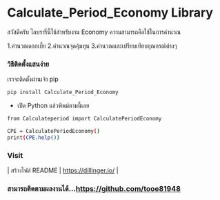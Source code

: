# Calculate_Period_Economy Library

สวัสดีครับ ไลบรารี่นี้ใช้สำหรับงาน Economy ความสามารถคือใช้ในการคำนวณ

1.คำนวณดอกเบี้ย
2.คำนวณจุดคุ้มทุน
3.คำนวณและเปรียบเทียบอุณกรณ์ต่างๆ


### วิธีติดตั้งแสนง่าย

เราจะติดตั้งผ่านเจ้า pip

```sh
pip install Calculate_Period_Economy
```
- เปิด Python แล้วพิพม์ตามนี้เลย
```sh
from Calculateperiod import CalculatePeriodEconomy

CPE = CalculatePeriodEconomy()
print(CPE.help())
```

### Visit

| สร้างไฟล์ README  | https://dillinger.io/ |

### สามารถติดตามผลงานได้...https://github.com/tooe81948
